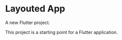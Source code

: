 # Layouted App

A new Flutter project.


This project is a starting point for a Flutter application.


